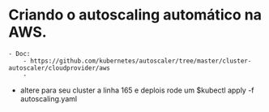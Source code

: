 # Criando o autoscaling automático na AWS.
    - Doc: 
        - https://github.com/kubernetes/autoscaler/tree/master/cluster-autoscaler/cloudprovider/aws
        -
- altere para seu cluster a linha 165 e deplois rode um $kubectl apply -f autoscaling.yaml